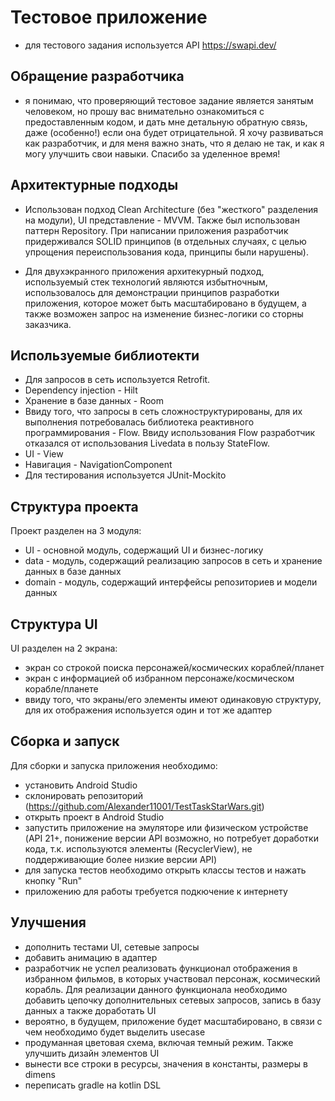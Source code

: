 # Тестовое приложение
* для тестового задания используется API https://swapi.dev/

## Обращение разработчика
* я понимаю, что проверяющий тестовое задание является занятым человеком, но прошу вас внимательно
  ознакомиться с предоставленным кодом, и дать мне детальную обратную связь, даже (особенно!) если она
  будет отрицательной. Я хочу развиваться как разработчик, и для меня важно знать, что я делаю не так,
  и как я могу улучшить свои навыки. Спасибо за уделенное время!

## Архитектурные подходы
* Использован подход Clean Architecture (без "жесткого" разделения на модули), UI представление - MVVM.
Также был использован паттерн Repository.  При написании приложения разработчик придерживался SOLID
принципов (в отдельных случаях, с целью упрощения переиспользования кода, принципы были нарушены).

* Для двухэкранного приложения архитекурный подход, используемый стек технологий являются избытночным,
использовалось для демонстрации принципов разработки приложения, которое может быть масштабировано в 
будущем, а также возможен запрос на изменение бизнес-логики со сторны заказчика. 

## Используемые библиотекти
* Для запросов в сеть используется Retrofit.
* Dependency injection - Hilt
* Хранение в базе данных - Room
* Ввиду того, что запросы в сеть сложноструктурированы, для их выполнения потребовалась библиотека
реактивного программирования  - Flow. Ввиду использования Flow разработчик отказался от использования 
Livedata в пользу StateFlow.
* UI - View
* Навигация - NavigationСomponent
* Для тестирования используется JUnit-Mockito

## Структура проекта
Проект разделен на 3 модуля:
* UI - основной модуль, содержащий UI и бизнес-логику
* data - модуль, содержащий реализацию запросов в сеть и хранение данных в базе данных
* domain - модуль, содержащий интерфейсы репозиториев и модели данных

## Структура UI
UI разделен на 2 экрана:
* экран со строкой поиска персонажей/космических кораблей/планет
* экран с информацией об избранном персонаже/космическом корабле/планете
* ввиду того, что экраны/его элементы имеют одинаковую структуру, для их отображения используется один и тот же адаптер

## Сборка и запуск
Для сборки и запуска приложения необходимо:
* установить Android Studio
* склонировать репозиторий (https://github.com/Alexander11001/TestTaskStarWars.git)
* открыть проект в Android Studio
* запустить приложение на эмуляторе или физическом устройстве (API 21+, понижение версии API 
возможно, но потребует доработки кода, т.к. используются элементы (RecyclerView), не поддерживающие 
более низкие версии API)
* для запуска тестов необходимо открыть классы тестов и нажать кнопку "Run"
* приложению для работы требуется подкючение к интернету

## Улучшения
* дополнить тестами UI, сетевые запросы
* добавить анимацию в адаптер
* разработчик не успел реализовать функционал отображения в избранном фильмов, в которых участвовал
персонаж, космический корабль. Для реализации данного функционала необходимо добавить цепочку 
дополнительных сетевых запросов, запись в базу данных а также доработать UI
* вероятно, в будущем, приложение будет масштабировано, в связи с чем необходимо будет выделить 
usecase
* продуманная цветовая схема, включая темный режим. Также улучшить дизайн элементов UI
* вынести все строки в ресурсы, значения в константы, размеры в dimens
* переписать gradle на kotlin DSL





